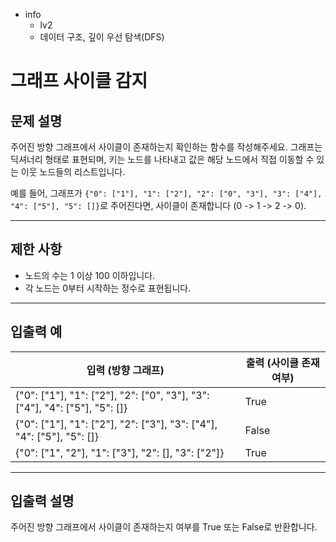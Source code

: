 - info
    - lv2
    - 데이터 구조, 깊이 우선 탐색(DFS)

# 그래프 사이클 감지
## 문제 설명
주어진 방향 그래프에서 사이클이 존재하는지 확인하는 함수를 작성해주세요. 그래프는 딕셔너리 형태로 표현되며, 키는 노드를 나타내고 값은 해당 노드에서 직접 이동할 수 있는 이웃 노드들의 리스트입니다.

예를 들어, 그래프가 `{"0": ["1"], "1": ["2"], "2": ["0", "3"], "3": ["4"], "4": ["5"], "5": []}`로 주어진다면, 사이클이 존재합니다 (0 -> 1 -> 2 -> 0).

---

## 제한 사항

- 노드의 수는 1 이상 100 이하입니다.
- 각 노드는 0부터 시작하는 정수로 표현됩니다.

---

## 입출력 예

|   입력 (방향 그래프)                                 | 출력 (사이클 존재 여부) |
| ---------------------------------------------------- | ---------------------- |
| {"0": ["1"], "1": ["2"], "2": ["0", "3"], "3": ["4"], "4": ["5"], "5": []} | True                   |
| {"0": ["1"], "1": ["2"], "2": ["3"], "3": ["4"], "4": ["5"], "5": []}     | False                  |
| {"0": ["1", "2"], "1": ["3"], "2": [], "3": ["2"]}                         | True                   |

---

## 입출력 설명
주어진 방향 그래프에서 사이클이 존재하는지 여부를 True 또는 False로 반환합니다.

